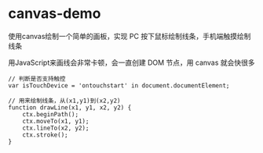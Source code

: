 # canvas-demo

使用canvas绘制一个简单的画板，实现 PC 按下鼠标绘制线条，手机端触摸绘制线条


用JavaScript来画线会非常卡顿，会一直创建 DOM 节点，用 canvas 就会快很多

```
// 判断是否支持触控
var isTouchDevice = 'ontouchstart' in document.documentElement;
```

```
// 用来绘制线条，从(x1,y1)到(x2,y2)
function drawLine(x1, y1, x2, y2) {
    ctx.beginPath();
    ctx.moveTo(x1, y1);
    ctx.lineTo(x2, y2);
    ctx.stroke();
}
```